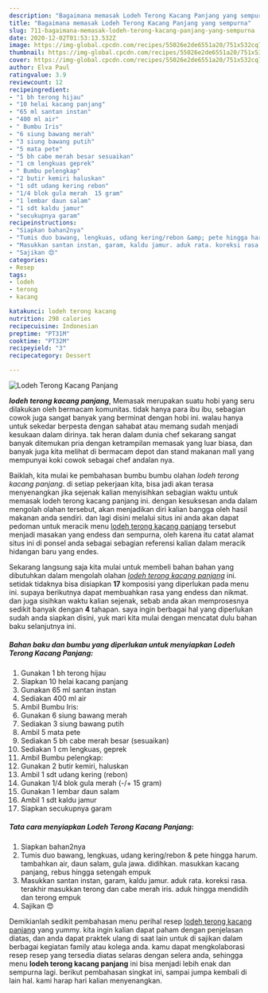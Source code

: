 ```yaml
---
description: "Bagaimana memasak Lodeh Terong Kacang Panjang yang sempurna"
title: "Bagaimana memasak Lodeh Terong Kacang Panjang yang sempurna"
slug: 711-bagaimana-memasak-lodeh-terong-kacang-panjang-yang-sempurna
date: 2020-12-02T01:53:13.532Z
image: https://img-global.cpcdn.com/recipes/55026e2de6551a20/751x532cq70/lodeh-terong-kacang-panjang-foto-resep-utama.jpg
thumbnail: https://img-global.cpcdn.com/recipes/55026e2de6551a20/751x532cq70/lodeh-terong-kacang-panjang-foto-resep-utama.jpg
cover: https://img-global.cpcdn.com/recipes/55026e2de6551a20/751x532cq70/lodeh-terong-kacang-panjang-foto-resep-utama.jpg
author: Elva Paul
ratingvalue: 3.9
reviewcount: 12
recipeingredient:
- "1 bh terong hijau"
- "10 helai kacang panjang"
- "65 ml santan instan"
- "400 ml air"
- " Bumbu Iris"
- "6 siung bawang merah"
- "3 siung bawang putih"
- "5 mata pete"
- "5 bh cabe merah besar sesuaikan"
- "1 cm lengkuas geprek"
- " Bumbu pelengkap"
- "2 butir kemiri haluskan"
- "1 sdt udang kering rebon"
- "1/4 blok gula merah  15 gram"
- "1 lembar daun salam"
- "1 sdt kaldu jamur"
- "secukupnya garam"
recipeinstructions:
- "Siapkan bahan2nya"
- "Tumis duo bawang, lengkuas, udang kering/rebon &amp; pete hingga harum. tambahkan air, daun salam, gula jawa. didihkan. masukkan kacang panjang, rebus hingga setengah empuk"
- "Masukkan santan instan, garam, kaldu jamur. aduk rata. koreksi rasa. terakhir masukkan terong dan cabe merah iris. aduk hingga mendidih dan terong empuk"
- "Sajikan 😍"
categories:
- Resep
tags:
- lodeh
- terong
- kacang

katakunci: lodeh terong kacang 
nutrition: 298 calories
recipecuisine: Indonesian
preptime: "PT31M"
cooktime: "PT32M"
recipeyield: "3"
recipecategory: Dessert

---
```



![Lodeh Terong Kacang Panjang](https://img-global.cpcdn.com/recipes/55026e2de6551a20/751x532cq70/lodeh-terong-kacang-panjang-foto-resep-utama.jpg)

<b><i>lodeh terong kacang panjang</i></b>, Memasak merupakan suatu hobi yang seru dilakukan oleh bermacam komunitas. tidak hanya para ibu ibu, sebagian cowok juga sangat banyak yang berminat dengan hobi ini. walau hanya untuk sekedar berpesta dengan sahabat atau memang sudah menjadi kesukaan dalam dirinya. tak heran dalam dunia chef sekarang sangat banyak ditemukan pria dengan ketrampilan memasak yang luar biasa, dan banyak juga kita melihat di bermacam depot dan stand makanan mall yang mempunyai koki cowok sebagai chef andalan nya.

Baiklah, kita mulai ke pembahasan bumbu bumbu olahan <i>lodeh terong kacang panjang</i>. di setiap pekerjaan kita, bisa jadi akan terasa menyenangkan jika sejenak kalian menyisihkan sebagian waktu untuk memasak lodeh terong kacang panjang ini. dengan kesuksesan anda dalam mengolah olahan tersebut, akan menjadikan diri kalian bangga oleh hasil makanan anda sendiri. dan lagi disini melalui situs ini anda akan dapat pedoman untuk meracik menu <u>lodeh terong kacang panjang</u> tersebut menjadi masakan yang endess dan sempurna, oleh karena itu catat alamat situs ini di ponsel anda sebagai sebagian referensi kalian dalam meracik hidangan baru yang endes.




Sekarang langsung saja kita mulai untuk membeli bahan bahan yang dibutuhkan dalam mengolah olahan <u><i>lodeh terong kacang panjang</i></u> ini. setidak tidaknya bisa disiapkan <b>17</b> komposisi yang diperlukan pada menu ini. supaya berikutnya dapat membuahkan rasa yang endess dan nikmat. dan juga sisihkan waktu kalian sejenak, sebab anda akan memprosesnya sedikit banyak dengan <b>4</b> tahapan. saya ingin berbagai hal yang diperlukan sudah anda siapkan disini, yuk mari kita mulai dengan mencatat dulu bahan baku selanjutnya ini.

<!--inarticleads1-->

##### Bahan baku dan bumbu yang diperlukan untuk menyiapkan Lodeh Terong Kacang Panjang:

1. Gunakan 1 bh terong hijau
1. Siapkan 10 helai kacang panjang
1. Gunakan 65 ml santan instan
1. Sediakan 400 ml air
1. Ambil  Bumbu Iris:
1. Gunakan 6 siung bawang merah
1. Sediakan 3 siung bawang putih
1. Ambil 5 mata pete
1. Sediakan 5 bh cabe merah besar (sesuaikan)
1. Sediakan 1 cm lengkuas, geprek
1. Ambil  Bumbu pelengkap:
1. Gunakan 2 butir kemiri, haluskan
1. Ambil 1 sdt udang kering (rebon)
1. Gunakan 1/4 blok gula merah (-/+ 15 gram)
1. Gunakan 1 lembar daun salam
1. Ambil 1 sdt kaldu jamur
1. Siapkan secukupnya garam




<!--inarticleads2-->

##### Tata cara menyiapkan Lodeh Terong Kacang Panjang:

1. Siapkan bahan2nya
1. Tumis duo bawang, lengkuas, udang kering/rebon &amp; pete hingga harum. tambahkan air, daun salam, gula jawa. didihkan. masukkan kacang panjang, rebus hingga setengah empuk
1. Masukkan santan instan, garam, kaldu jamur. aduk rata. koreksi rasa. terakhir masukkan terong dan cabe merah iris. aduk hingga mendidih dan terong empuk
1. Sajikan 😍




Demikianlah sedikit pembahasan menu perihal resep <u>lodeh terong kacang panjang</u> yang yummy. kita ingin kalian dapat paham dengan penjelasan diatas, dan anda dapat praktek ulang di saat lain untuk di sajikan dalam berbagai kegiatan family atau kolega anda. kamu dapat mengkolaborasi resep resep yang tersedia diatas selaras dengan selera anda, sehingga menu <b>lodeh terong kacang panjang</b> ini bisa menjadi lebih enak dan sempurna lagi. berikut pembahasan singkat ini, sampai jumpa kembali di lain hal. kami harap hari kalian menyenangkan.
